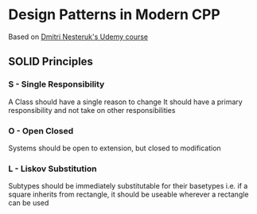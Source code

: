 # Design Patterns in Modern CPP

Based on [Dmitri Nesteruk's Udemy course](https://www.udemy.com/patterns-cplusplus)

## SOLID Principles
### S - Single Responsibility
A Class should have a single reason to change
It should have a primary responsibility and not take on other responsibilities
### O - Open Closed
Systems should be open to extension, but closed to modification
### L - Liskov Substitution
 Subtypes should be immediately substitutable for their basetypes
 i.e. if a square inherits from rectangle, it should be useable wherever a rectangle can be used
